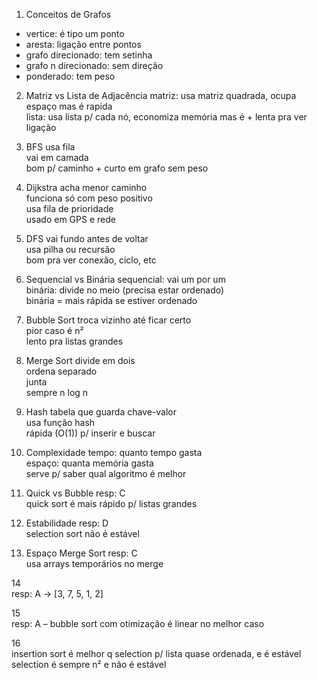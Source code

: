 1. Conceitos de Grafos
- vertice: é tipo um ponto  
- aresta: ligação entre pontos  
- grafo direcionado: tem setinha  
- grafo n direcionado: sem direção  
- ponderado: tem peso

2. Matriz vs Lista de Adjacência
matriz: usa matriz quadrada, ocupa espaço mas é rapida  
lista: usa lista p/ cada nó, economiza memória mas é + lenta pra ver ligação

3. BFS
usa fila  
vai em camada  
bom p/ caminho + curto em grafo sem peso

4. Dijkstra
acha menor caminho  
funciona só com peso positivo  
usa fila de prioridade  
usado em GPS e rede

5. DFS
vai fundo antes de voltar  
usa pilha ou recursão  
bom pra ver conexão, ciclo, etc

6. Sequencial vs Binária
sequencial: vai um por um  
binária: divide no meio (precisa estar ordenado)  
binária = mais rápida se estiver ordenado

7. Bubble Sort
troca vizinho até ficar certo  
pior caso é n²  
lento pra listas grandes

8. Merge Sort
divide em dois  
ordena separado  
junta  
sempre n log n

9. Hash
tabela que guarda chave-valor  
usa função hash  
rápida (O(1)) p/ inserir e buscar

10. Complexidade
tempo: quanto tempo gasta  
espaço: quanta memória gasta  
serve p/ saber qual algoritmo é melhor

11. Quick vs Bubble
resp: C  
quick sort é mais rápido p/ listas grandes

12. Estabilidade
resp: D  
selection sort não é estável

13. Espaço Merge Sort
resp: C  
usa arrays temporários no merge

14  
resp: A → [3, 7, 5, 1, 2]

15  
resp: A – bubble sort com otimização é linear no melhor caso

16  
insertion sort é melhor q selection p/ lista quase ordenada, e é estável  
selection é sempre n² e não é estável

